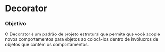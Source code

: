 # Decorator

### Objetivo

O Decorator é um padrão de projeto estrutural que permite que você acople novos comportamentos para objetos ao colocá-los dentro de invólucros de objetos que contém os comportamentos.